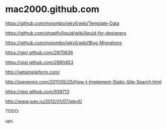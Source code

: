 mac2000.github.com
==================

https://github.com/mojombo/jekyll/wiki/Template-Data

https://github.com/shopify/liquid/wiki/liquid-for-designers

https://github.com/mojombo/jekyll/wiki/Blog-Migrations

https://gist.github.com/2870636

https://gist.github.com/2890453

http://getsimpleform.com/

http://joevennix.com/2011/05/25/How-I-Implement-Static-Site-Search.html

https://gist.github.com/939713

http://www.juev.ru/2012/01/07/jekyll/

TODO:

upc

